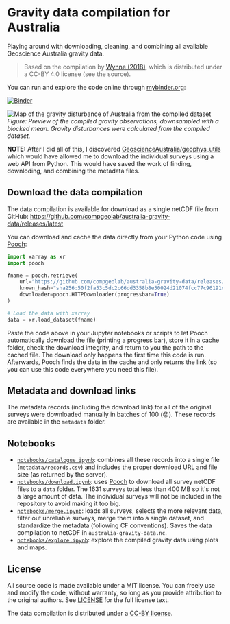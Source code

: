 # Gravity data compilation for Australia

Playing around with downloading, cleaning, and combining all available
Geoscience Australia gravity data.

> Based on the compilation by [Wynne (2018)](https://doi.org/10.26186/5c1987fa17078),
> which is distributed under a CC-BY 4.0 license (see the source).

You can run and explore the code online through [mybinder.org](https://mybinder.org):

[![Binder](https://mybinder.org/badge_logo.svg)](https://mybinder.org/v2/gh/compgeolab/australia-gravity-data/main?urlpath=lab/tree/notebooks%2Fexplore.ipynb)


![Map of the gravity disturbance of Australia from the compiled dataset](australia-ground-gravity.png)
*Figure: Preview of the compiled gravity observations, downsampled 
with a blocked mean. Gravity disturbances were calculated from the 
compiled dataset.*

**NOTE:** After I did all of this, I discovered
[GeoscienceAustralia/geophys_utils](https://github.com/GeoscienceAustralia/geophys_utils)
which would have allowed me to download the individual surveys using a web API from Python.
This would have saved the work of finding, downloding, and combining the metadata files.

## Download the data compilation

The data compilation is available for download as a single netCDF file
from GitHub: https://github.com/compgeolab/australia-gravity-data/releases/latest

You can download and cache the data directly from your Python code using
[Pooch](https://www.fatiando.org/pooch/latest/):

```python
import xarray as xr
import pooch

fname = pooch.retrieve(
    url="https://github.com/compgeolab/australia-gravity-data/releases/download/v1.0/australia-ground-gravity.nc",
    known_hash="sha256:50f2fa53c5dc2c66dd3358b8e50024d21074fcc77c96191c549a10a37075bc7e",
    downloader=pooch.HTTPDownloader(progressbar=True)
)

# Load the data with xarray
data = xr.load_dataset(fname)
```

Paste the code above in your Jupyter notebooks or scripts to let Pooch 
automatically download the file (printing a progress bar), store it in a cache
folder, check the download integrity, and return to you the path to the cached
file. The download only happens the first time this code is run. Afterwards,
Pooch finds the data in the cache and only returns the link (so you can use
this code everywhere you need this file).

## Metadata and download links

The metadata records (including the download link) for all of the 
original surveys were downloaded manually in batches of 100 
(:disappointed:). 
These records are available in the `metadata` folder.

## Notebooks

* [`notebooks/catalogue.ipynb`](https://nbviewer.jupyter.org/github/compgeolab/australia-gravity-data/blob/main/notebooks/catalogue.ipynb):
  combines all these records into a single file
  (`metadata/records.csv`) and includes the proper download URL and file size
  (as returned by the server).
* [`notebooks/download.ipynb`](https://nbviewer.jupyter.org/github/compgeolab/australia-gravity-data/blob/main/notebooks/download.ipynb):
  uses [Pooch](https://www.fatiando.org/pooch/latest/)
  to download all survey netCDF files to a `data` folder. The 1631 surveys total
  less than 400 MB so it's not a large amount of data. The individual surveys
  will not be included in the repository to avoid making it too big.
* [`notebooks/merge.ipynb`](https://nbviewer.jupyter.org/github/compgeolab/australia-gravity-data/blob/main/notebooks/merge.ipynb):
  loads all surveys, selects the more relevant data, filter out unreliable surveys,
  merge them into a single dataset, and standardize the metadata (following CF
  conventions). Saves the data compilation to netCDF in `australia-gravity-data.nc`.
* [`notebooks/explore.ipynb`](https://nbviewer.jupyter.org/github/compgeolab/australia-gravity-data/blob/main/notebooks/explore.ipynb):
  explore the compiled gravity data using plots and maps.

## License

All source code is made available under a MIT license.
You can freely use and modify the code, without warranty,
so long as you provide attribution to the original authors.
See [LICENSE](LICENSE) for the full license text.

The data compilation is distributed under a [CC-BY license](https://creativecommons.org/licenses/by/4.0/).
